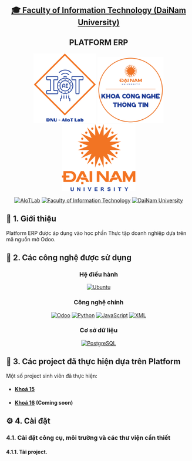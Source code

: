 <h2 align="center">
    <a href="https://dainam.edu.vn/vi/khoa-cong-nghe-thong-tin">
    🎓 Faculty of Information Technology (DaiNam University)
    </a>
</h2>
<h2 align="center">
    PLATFORM ERP
</h2>
<div align="center">
    <p align="center">
        <img src="https://raw.githubusercontent.com/chung445/Manguonmo_nhom9/main/images/aiotlab_logo.png" alt="AIoTLab Logo" width="170"/>
        <img src="https://raw.githubusercontent.com/chung445/Manguonmo_nhom9/main/images/fitdnu_logo.png" alt="FIT DNU Logo" width="180"/>
        <img src="https://raw.githubusercontent.com/chung445/Manguonmo_nhom9/main/images/dnu_logo.png" alt="DaiNam University Logo" width="200"/>
    </p>

[![AIoTLab](https://img.shields.io/badge/AIoTLab-green?style=for-the-badge)](https://www.facebook.com/DNUAIoTLab)
[![Faculty of Information Technology](https://img.shields.io/badge/Faculty%20of%20Information%20Technology-blue?style=for-the-badge)](https://dainam.edu.vn/vi/khoa-cong-nghe-thong-tin)
[![DaiNam University](https://img.shields.io/badge/DaiNam%20University-orange?style=for-the-badge)](https://dainam.edu.vn)

</div>

## 📖 1. Giới thiệu
Platform ERP được áp dụng vào học phần Thực tập doanh nghiệp dựa trên mã nguồn mở Odoo. 

## 🔧 2. Các công nghệ được sử dụng
<div align="center">

### Hệ điều hành
[![Ubuntu](https://img.shields.io/badge/Ubuntu-E95420?style=for-the-badge&logo=ubuntu&logoColor=white)](https://ubuntu.com/)
### Công nghệ chính
[![Odoo](https://img.shields.io/badge/Odoo-714B67?style=for-the-badge&logo=odoo&logoColor=white)](https://www.odoo.com/)
[![Python](https://img.shields.io/badge/Python-3776AB?style=for-the-badge&logo=python&logoColor=white)](https://www.python.org/)
[![JavaScript](https://img.shields.io/badge/JavaScript-F7DF1E?style=for-the-badge&logo=javascript&logoColor=black)](https://developer.mozilla.org/en-US/docs/Web/JavaScript)
[![XML](https://img.shields.io/badge/XML-FF6600?style=for-the-badge&logo=codeforces&logoColor=white)](https://www.w3.org/XML/)
### Cơ sở dữ liệu
[![PostgreSQL](https://img.shields.io/badge/PostgreSQL-316192?style=for-the-badge&logo=postgresql&logoColor=white)](https://www.postgresql.org/)
</div>

## 🚀 3. Các project đã thực hiện dựa trên Platform

Một số project sinh viên đã thực hiện:
- #### [Khoá 15](./docs/projects/K15/README.md)
- #### [Khoá 16]() (Coming soon)
## ⚙️ 4. Cài đặt

### 4.1. Cài đặt công cụ, môi trường và các thư viện cần thiết

#### 4.1.1. Tải project.
